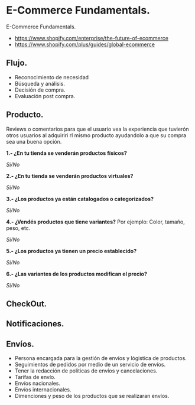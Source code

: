 # E-Commerce Fundamentals.
E-Commerce Fundamentals.

* https://www.shopify.com/enterprise/the-future-of-ecommerce
* https://www.shopify.com/plus/guides/global-ecommerce

## Flujo.
- Reconocimiento de necesidad
- Búsqueda y análisis.
- Decisión de compra.
- Evaluación post compra.

## Producto.
Reviews o comentarios para que el usuario vea la experiencia que tuvierón otros usuarios al adquiriri rl mismo producto ayudandolo a que su compra sea una buena opción.

**1.- ¿En tu tienda se venderán productos físicos?**

*Sí/No*

**2.- ¿En tu tienda se venderán productos virtuales?**

*Sí/No*

**3.- ¿Los productos ya están catalogados o categorizados?**

*Sí/No*

**4.- ¿Vendés productos que tiene variantes?**
Por ejemplo: Color, tamaño, peso, etc.

*Sí/No*

**5.- ¿Los productos ya tienen un precio establecido?**

*Sí/No*

**6.- ¿Las variantes de los productos modifican el precio?**

*Sí/No*


## CheckOut.


## Notificaciones.

## Envíos.
* Persona encargada para la gestión de envíos y lógistica de productos.
* Seguimientos de pedidos por medio de un servicio de envíos.
* Tener la redacción de politicas de envíos y cancelaciones.
* Tarifas de envío.
* Envíos nacionales.
* Envíos internacionales.
* Dimenciones y peso de los productos que se realizaran envíos.
